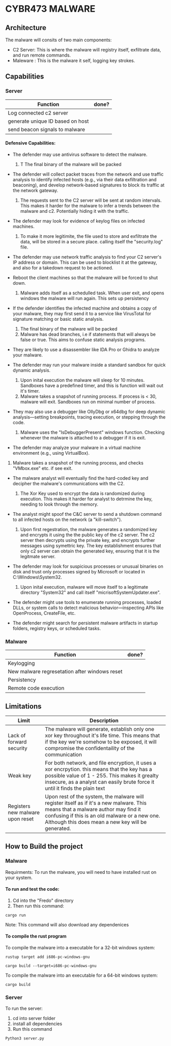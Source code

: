 # CYBR473 MALWARE

## Architecture

The malware will consits of two main components:

- C2 Server: This is where the malware will registry itself, exfiltrate data, and run remote commands.
- Maleware : This is the malware it self, logging key strokes.

## Capabilities

### Server

|Function| done?|
|--------|------|
| Log connected c2 server | |
| generate unique ID based on host | |
| send beacon signals to malware | |

#### Defensive Capabilities:

- The defender may use antivirus software to detect the malware.
  1. T The final binary of the malware will be packed

- The defender will collect packet traces from the network and use traffic analysis to identify infected hosts (e.g., via their data exfiltration and beaconing), and develop network-based signatures to block its traffic at the network gateway.
  1. The requests sent to the C2 server will be sent at random intervals. This makes it harder for the malware to infer a trends between the malware and c2. Potentially hiding it with the traffic.

- The defender may look for evidence of keylog files on infected machines.
  1. To make it more legitimite, the file used to store and exfiltrate the data, will be stored in a secure place. calling itself the "security.log" file.

- The defender may use network traffic analysis to find your C2 server's IP address or domain. This can be used to blocklist it at the gateway, and also for a takedown request to be actioned.

- Reboot the client machines so that the malware will be forced to shut down.
  1.  Malware adds itself as a schedulled task. When user exit, and opens windows the malware will run again. This sets up persistency

- If the defender identifies the infected machine and obtains a copy of your malware, they may first send it to a service like VirusTotal for signature matching or basic static analysis.
  1. The final binary of the malware will be packed
  2. Malware has dead branches, i.e if statements that will always be false or true. This aims to confuse static analysis programs.
 
- They are likely to use a disassembler like IDA Pro or Ghidra to analyze your malware.

- The defender may run your malware inside a standard sandbox for quick dynamic analysis.
  1. Upon inital execution the malware will sleep for 10 minutes. Sandboxes have a predefined timer, and this is function will wait out it's timer.
  2. Malware takes a snapshot of running process. If process is < 30, malware will exit. Sandboxes run on minimal number of process.

- They may also use a debugger like OllyDbg or x64dbg for deep dynamic analysis—setting breakpoints, tracing execution, or stepping through the code.
  1. Malware uses the "IsDebuggerPresent" windows function. Checking whenever the malware is attached to a debugger if it is exit.
  

- The defender may analyze your malware in a virtual machine environment (e.g., using VirtualBox).
 1. Malware takes a snapshot of the running process, and checks "VMbox.exe" etc. if see exit.
    
- The malware analyst will eventually find the hard-coded key and decipher the malware's communications with the C2.
  1. The Xor Key used to encrypt the data is randomized during execution. This makes it harder for analyst to detrmine the key, needing to look through the memory.

- The analyst might spoof the C&C server to send a shutdown command to all infected hosts on the network (a "kill-switch").
  1. Upon first regestration, the malware generates a randomized key and encrypts it using the the public key of the c2 server. The c2 server then decrypts using the private key, and encrypts further messages using symettric key. The key establishment ensures that only c2 server can obtain the generated key, ensuring that it is the legitmate server.

- The defender may look for suspicious processes or unusual binaries on disk and trust only processes signed by Microsoft or located in C:\Windows\System32.
  1. Upon inital execution, malware will move itself to a legitimate directory "System32" and call itself "micrisoftSystemUpdater.exe".


- The defender might use tools to enumerate running processes, loaded DLLs, or system calls to detect malicious behavior—inspecting APIs like OpenProcess, CreateFile, etc.

- The defender might search for persistent malware artifacts in startup folders, registry keys, or scheduled tasks.


### Malware

|Function| done?|
|--------|------|
| Keylogging  | |
| New malware regresetation after windows reset | |
| Persistency | |
| Remote code execution | |


## Limitations

|Limit| Description|
|--------|------|
| Lack of forward security | The malware will generate, establish only one xor key throughout it's life time. This means that if the key we're somehow to be exposed, it will compromise the confidentaility of the communication |
| Weak key | For both network, and file encryption, it uses a xor encrpytion. this means that the key has a possible value of 1 - 255. This makes it grealty insecure, as a analyst can easily brute force it until it finds the plain text |
| Registers new malware upon reset |  Upon rest of the system, the malware will register itself as if it's a new malware. This means that a malware author may find it confusing if this is an old malware or a new one. Although this does mean a new key will be generated.|

## How to Build the project


### Malware

Requirments: To run the malware, you will need to have installed rust on your system.

#### To run and test the code:

1. Cd into the "Fredo" directory
2. Then run this command:
```
cargo run
```
Note: This command will also download any dependenices 

#### To compile the rust program

To compile the malware into a executable for a 32-bit windows system:
```
rustup target add i686-pc-windows-gnu
```

```
cargo build --target=i686-pc-windows-gnu
```

To compile the malware into an executable for a 64-bit windows system:

```
cargo build
```


### Server

To run the server:
1. cd into server folder
2. install all dependencies
3. Run this command
```
Python3 server.py
```

